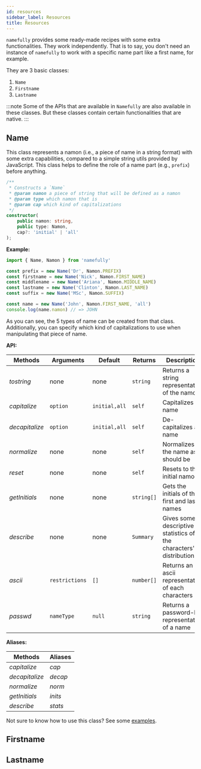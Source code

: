 ```yaml
---
id: resources
sidebar_label: Resources
title: Resources
---
```


`namefully` provides some ready-made recipes with some extra functionalities. They
work independently. That is to say, you don't need an instance of `namefully` to
work with a specific name part like a first name, for example.

They are 3 basic classes:

1. `Name`
2. `Firstname`
3. `Lastname`

:::note
Some of the APIs that are available in `Namefully` are also available in these
classes. But these classes contain certain functionalities that are native.
:::

## Name

This class represents a namon (i.e., a piece of name in a string format) with
some extra capabilities, compared to a simple string utils provided by JavaScript.
This class helps to define the role of a name part (e.g., `prefix`) before anything.

```ts title="constructor"
/**
 * Constructs a `Name`
 * @param namon a piece of string that will be defined as a namon
 * @param type which namon that is
 * @param cap which kind of capitalizations
 */
constructor(
    public namon: string,
    public type: Namon,
    cap?: 'initial' | 'all'
);
```

**Example:**

```ts
import { Name, Namon } from 'namefully'

const prefix = new Name('Dr', Namon.PREFIX)
const firstname = new Name('Nick', Namon.FIRST_NAME)
const middlename = new Name('Ariana', Namon.MIDDLE_NAME)
const lastname = new Name('Clinton', Namon.LAST_NAME)
const suffix = new Name('MSc', Namon.SUFFIX)

const name = new Name('John', Namon.FIRST_NAME, 'all')
console.log(name.namon) // => JOHN
```

As you can see, the 5 types of name can be created from that class. Additionally,
you can specify which kind of capitalizations to use when manipulating that piece
of name.

**API:**

| Methods | Arguments | Default | Returns | Description |
|---|---|---|---|---|
|*tostring*|none|none|`string`|Returns a string representation of the namon|
|*capitalize*|`option`|`initial,all`|`self`|Capitalizes a name|
|*decapitalize*|`option`|`initial,all`|`self`|De-capitalizes a name|
|*normalize*|none|none|`self`|Normalizes the name as it should be|
|*reset*|none|none|`self`|Resets to the initial namon|
|*getInitials*|none|none|`string[]`|Gets the initials of the first and last names|
|*describe*|none|none|`Summary`|Gives some descriptive statistics of the characters' distribution|
|*ascii*|`restrictions`|`[]`|`number[]`|Returns an ascii representation of each characters|
|*passwd*|`nameType`|`null`|`string`|Returns a password-like representation of a name|

**Aliases:**

|Methods|Aliases|
|---|---|
|*capitalize*|*cap*|
|*decapitalize*|*decap*|
|*normalize*|*norm*|
|*getInitials*|*inits*|
|*describe*|*stats*|

Not sure to know how to use this class? See some [examples](examples).

## Firstname

## Lastname
